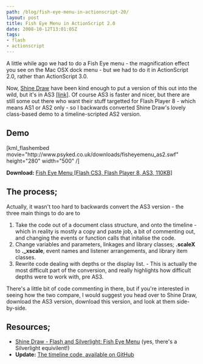 ```yaml
---
path: /blog/fish-eye-menu-in-actionscript-20/
layout: post
title: Fish Eye Menu in ActionScript 2.0
date: 2008-10-12T13:01:05Z
tags:
- flash
- actionscript
---
```


A little while ago we had to do a Fish Eye menu - the magnification effect you see on the Mac OSX dock menu - but we had to do it in ActionScript 2.0, rather than ActionScript 3.0.

Now, <a href="http://www.shinedraw.com/" target="_blank">Shine Draw</a> have been kind enough to put a version of this out into the wild, but it's in AS3 <a href="http://www.shinedraw.com/animation-effect/flash-and-silverlight-fish-eye-menu/" target="_blank">[link]</a>. Of course AS3 is faster and nicer, but there are still some out there who want their stuff targetted for Flash Player 8 - which means AS1 or AS2 only - so I backwards converted Shine Draw's lovely class-based demo to a timeline-scripted AS2 version.
<h2>Demo</h2>
[kml_flashembed movie="http://www.psyked.co.uk/downloads/fisheyemenu_as2.swf" height="280" width="500" /]

<strong>Download:</strong> <a href="http://www.psyked.co.uk/wp-content/uploads/2008/10/fisheyemenu_as2.zip" target="_blank">Fish Eye Menu [Flash CS3, Flash Player 8, AS3, 110KB]</a>

<h2>The process;</h2>
Actually, it wasn't too hard to backwards convert the AS3 version - the three main things to do are to
<ol>
	<li>Take the code out of a document class structure, and onto the timeline - which in reality is mostly a copy and paste job, a bit of commenting out, and changing the events or function calls that initalise the code.</li>
	<li>Change variables and parameters, linkages and library classes; <strong>.scaleX</strong> to <strong>._xscale</strong>, event names and listener arrangements, and library item classes.</li>
	<li>Rewrite code dealing with depths or the display list. - This is actually the most difficult part of the conversion, and really highlights how difficult depths were to work with, pre AS3.</li>
</ol>
There's a little bit of code commenting in there, but if you're interested in seeing how the two compare, I would suggest you head over to Shine Draw, download the AS3 version, download this version, and look at them side-by-side.
<h2>Resources;</h2>
<ul>
	<li><a href="http://www.shinedraw.com/animation-effect/flash-and-silverlight-fish-eye-menu/" target="_blank">Shine Draw - Flash and Silverlight: Fish Eye Menu</a>
(yes, there's a Silverlight equivilent!)</li>
	<li><strong>Update:</strong> <a href="http://gist.github.com/518634" target="_blank">The timeline code, available on GitHub</a></li>
</ul>